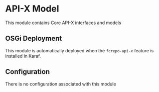 # API-X Model

This module contains Core API-X interfaces and models

## OSGi Deployment

This module is automatically deployed when the `fcrepo-api-x` feature is installed in Karaf.

## Configuration

There is no configuration associated with this module
